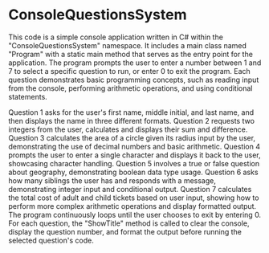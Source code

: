 # ConsoleQuestionsSystem

This code is a simple console application written in C# within the "ConsoleQuestionsSystem" namespace. It includes a main class named "Program" with a static main method that serves as the entry point for the application. The program prompts the user to enter a number between 1 and 7 to select a specific question to run, or enter 0 to exit the program. Each question demonstrates basic programming concepts, such as reading input from the console, performing arithmetic operations, and using conditional statements.

Question 1 asks for the user's first name, middle initial, and last name, and then displays the name in three different formats.
Question 2 requests two integers from the user, calculates and displays their sum and difference.
Question 3 calculates the area of a circle given its radius input by the user, demonstrating the use of decimal numbers and basic arithmetic.
Question 4 prompts the user to enter a single character and displays it back to the user, showcasing character handling.
Question 5 involves a true or false question about geography, demonstrating boolean data type usage.
Question 6 asks how many siblings the user has and responds with a message, demonstrating integer input and conditional output.
Question 7 calculates the total cost of adult and child tickets based on user input, showing how to perform more complex arithmetic operations and display formatted output.
The program continuously loops until the user chooses to exit by entering 0. For each question, the "ShowTitle" method is called to clear the console, display the question number, and format the output before running the selected question's code.
